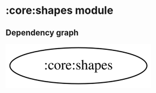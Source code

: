 # :core:shapes module

## Dependency graph

![Dependency graph](../../docs/images/graphs/dep_graph_core_shapes.svg)
